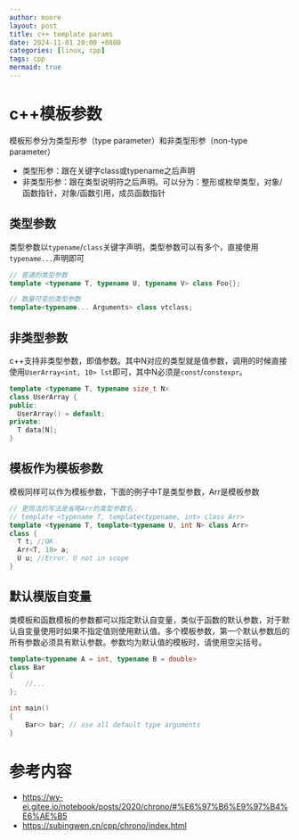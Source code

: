 ```yaml
---
author: moore
layout: post
title: c++ template params
date: 2024-11-01 20:00 +0800
categories: [linux, cpp]
tags: cpp
mermaid: true
---
```


# c++模板参数
模板形参分为类型形参（type parameter）和非类型形参（non-type parameter）
- 类型形参：跟在关键字class或typename之后声明
- 非类型形参：跟在类型说明符之后声明。可以分为：整形或枚举类型，对象/函数指针，对象/函数引用，成员函数指针

## 类型参数
类型参数以`typename`/`class`关键字声明，类型参数可以有多个，直接使用`typename...`声明即可
```cpp
// 普通的类型参数
template <typename T, typename U, typename V> class Foo{};

// 数量可变的类型参数
template<typename... Arguments> class vtclass;
```

## 非类型参数
c++支持非类型参数，即值参数。其中N对应的类型就是值参数，调用的时候直接使用`UserArray<int, 10> lst`即可，其中N必须是`const`/`constexpr`。
```cpp
template <typename T, typename size_t N>
class UserArray {
public:
  UserArray() = default;
private:
  T data[N];
}
```

## 模板作为模板参数
模板同样可以作为模板参数，下面的例子中T是类型参数，Arr是模板参数
```cpp
// 更简洁的写法是省略Arr的类型参数名：
// template <typename T, template<typename, int> class Arr>
template <typename T, template<typename U, int N> class Arr>
class {
  T t; //OK
  Arr<T, 10> a;
  U u; //Error. U not in scope
}

```

## 默认模版自变量

类模板和函数模板的参数都可以指定默认自变量，类似于函数的默认参数，对于默认自变量使用时如果不指定值则使用默认值。多个模板参数，第一个默认参数后的所有参数必须具有默认参数。参数均为默认值的模板时，请使用空尖括号。
```cpp
template<typename A = int, typename B = double>
class Bar
{
    //...
};

int main()
{
    Bar<> bar; // use all default type arguments
}
```

# 参考内容
- https://wy-ei.gitee.io/notebook/posts/2020/chrono/#%E6%97%B6%E9%97%B4%E6%AE%B5
- https://subingwen.cn/cpp/chrono/index.html











